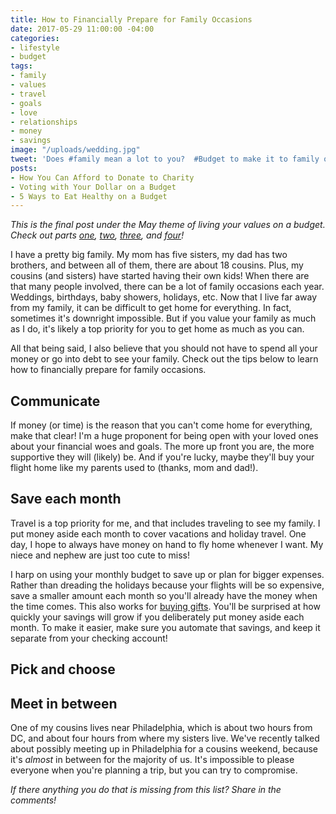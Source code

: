 ```yaml
---
title: How to Financially Prepare for Family Occasions
date: 2017-05-29 11:00:00 -04:00
categories:
- lifestyle
- budget
tags:
- family
- values
- travel
- goals
- love
- relationships
- money
- savings
image: "/uploads/wedding.jpg"
tweet: 'Does #family mean a lot to you?  #Budget to make it to family occasions!'
posts:
- How You Can Afford to Donate to Charity
- Voting with Your Dollar on a Budget
- 5 Ways to Eat Healthy on a Budget
---
```


*This is the final post under the May theme of living your values on a budget. Check out parts [one](https://www.maggiegermano.com/blog/how-to-help-save-the-planet-on-a-budget/), [two](https://www.maggiegermano.com/blog/ways-to-eat-healthy-on-a-budget/), [three](https://www.maggiegermano.com/blog/Voting_with_Your_Dollar_on_a_Budget/), and [four](https://www.maggiegermano.com/blog/you-can-afford-to-donate-to-charity/)!*

I have a pretty big family. My mom has five sisters, my dad has two brothers, and between all of them, there are about 18 cousins. Plus, my cousins (and sisters) have started having their own kids! When there are that many people involved, there can be a lot of family occasions each year. Weddings, birthdays, baby showers, holidays, etc. Now that I live far away from my family, it can be difficult to get home for everything. In fact, sometimes it's downright impossible. But if you value your family as much as I do, it's likely a top priority for you to get home as much as you can.

All that being said, I also believe that you should not have to spend all your money or go into debt to see your family. Check out the tips below to learn how to financially prepare for family occasions.

## Communicate

If money (or time) is the reason that you can't come home for everything, make that clear! I'm a huge proponent for being open with your loved ones about your financial woes and goals. The more up front you are, the more supportive they will (likely) be. And if you're lucky, maybe they'll buy your flight home like my parents used to (thanks, mom and dad!).

## Save each month

Travel is a top priority for me, and that includes traveling to see my family. I put money aside each month to cover vacations and holiday travel. One day, I hope to always have money on hand to fly home whenever I want. My niece and nephew are just too cute to miss!

I harp on using your monthly budget to save up or plan for bigger expenses. Rather than dreading the holidays because your flights will be so expensive, save a smaller amount each month so you'll already have the money when the time comes. This also works for [buying gifts](https://www.maggiegermano.com/blog/stress-free-holidays). You'll be surprised at how quickly your savings will grow if you deliberately put money aside each month. To make it easier, make sure you automate that savings, and keep it separate from your checking account!

## Pick and choose

## Meet in between

One of my cousins lives near Philadelphia, which is about two hours from DC, and about four hours from where my sisters live. We've recently talked about possibly meeting up in Philadelphia for a cousins weekend, because it's *almost* in between for the majority of us. It's impossible to please everyone when you're planning a trip, but you can try to compromise.

*If there anything you do that is missing from this list? Share in the comments!*